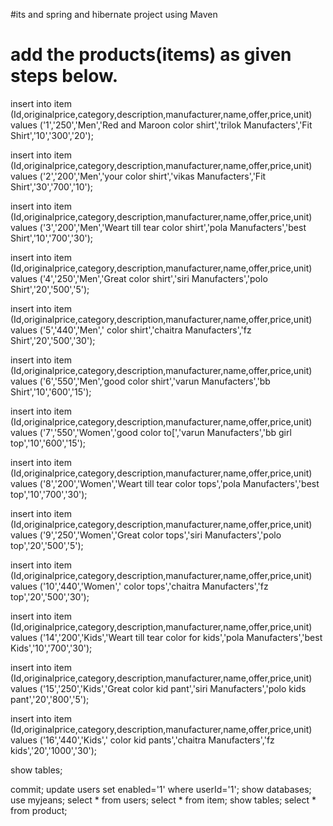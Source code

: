#its and spring and hibernate project using Maven
# add the products(items) as given steps below.

insert into item (Id,originalprice,category,description,manufacturer,name,offer,price,unit) values ('1','250','Men','Red and Maroon color shirt','trilok Manufacters','Fit Shirt','10','300','20');

insert into item (Id,originalprice,category,description,manufacturer,name,offer,price,unit) values ('2','200','Men','your color shirt','vikas Manufacters','Fit Shirt','30','700','10');

insert into item (Id,originalprice,category,description,manufacturer,name,offer,price,unit) values ('3','200','Men','Weart till tear color shirt','pola Manufacters','best Shirt','10','700','30');

insert into item (Id,originalprice,category,description,manufacturer,name,offer,price,unit) values ('4','250','Men','Great color shirt','siri Manufacters','polo Shirt','20','500','5');

insert into item (Id,originalprice,category,description,manufacturer,name,offer,price,unit) values ('5','440','Men',' color shirt','chaitra Manufacters','fz Shirt','20','500','30');

insert into item (Id,originalprice,category,description,manufacturer,name,offer,price,unit) values ('6','550','Men','good color shirt','varun Manufacters','bb Shirt','10','600','15');




insert into item (Id,originalprice,category,description,manufacturer,name,offer,price,unit) values ('7','550','Women','good color to[','varun Manufacters','bb girl top','10','600','15');


insert into item (Id,originalprice,category,description,manufacturer,name,offer,price,unit) values ('8','200','Women','Weart till tear color tops','pola Manufacters','best top','10','700','30');

insert into item (Id,originalprice,category,description,manufacturer,name,offer,price,unit) values ('9','250','Women','Great color tops','siri Manufacters','polo top','20','500','5');

insert into item (Id,originalprice,category,description,manufacturer,name,offer,price,unit) values ('10','440','Women',' color tops','chaitra Manufacters','fz top','20','500','30');





insert into item (Id,originalprice,category,description,manufacturer,name,offer,price,unit) values ('14','200','Kids','Weart till tear color for kids','pola Manufacters','best Kids','10','700','30');

insert into item (Id,originalprice,category,description,manufacturer,name,offer,price,unit) values ('15','250','Kids','Great color kid pant','siri Manufacters','polo kids pant','20','800','5');

insert into item (Id,originalprice,category,description,manufacturer,name,offer,price,unit) values ('16','440','Kids',' color kid pants','chaitra Manufacters','fz kids','20','1000','30');




show tables;
  	
commit;
update users set enabled='1' where userId='1';
show databases;
use myjeans;
select * from users;
select * from item;
show tables;
select * from product;

